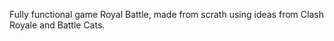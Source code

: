 Fully functional game Royal Battle, made from scrath using ideas from Clash Royale and Battle Cats.

